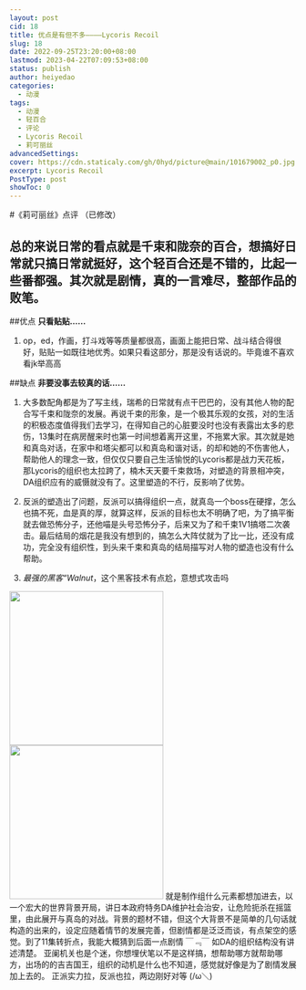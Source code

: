 ```yaml
---
layout: post
cid: 18
title: 优点是有但不多————Lycoris Recoil
slug: 18
date: 2022-09-25T23:20:00+08:00
lastmod: 2023-04-22T07:09:53+08:00
status: publish
author: heiyedao
categories: 
  - 动漫
tags: 
  - 动漫
  - 轻百合
  - 评论
  - Lycoris Recoil
  - 莉可丽丝
advancedSettings: 
cover: https://cdn.staticaly.com/gh/0hyd/picture@main/101679002_p0.jpg
excerpt: Lycoris Recoil
PostType: post
showToc: 0
---
```



#《莉可丽丝》点评 （已修改）
## 总的来说日常的看点就是千束和陇奈的百合，想搞好日常就只搞日常就挺好，这个轻百合还是不错的，比起一些番都强。其次就是剧情，真的一言难尽，整部作品的败笔。


##优点
**只看贴贴……**
1. op，ed，作画，打斗戏等等质量都很高，画面上能把日常、战斗结合得很好，贴贴一如既往地优秀。如果只看这部分，那是没有话说的。毕竟谁不喜欢看jk举高高

##缺点
**非要没事去较真的话……**
1. 大多数配角都是为了写主线，瑞希的日常就有点干巴巴的，没有其他人物的配合写千束和陇奈的发展。再说千束的形象，是一个极其乐观的女孩，对的生活的积极态度值得我们去学习，在得知自己的心脏要没时也没有表露出太多的悲伤，13集时在病房醒来时也第一时间想着离开这里，不拖累大家。其次就是她和真岛对话，在家中和塔尖都可以和真岛和谐对话，的却和她的不伤害他人，帮助他人的理念一致，但仅仅只要自己生活愉悦的Lycoris都是战力天花板，那Lycoris的组织也太拉跨了，楠木天天要千束救场，对塑造的背景相冲突，DA组织应有的威慑就没有了。这里塑造的不行，反影响了优势。

2. 反派的塑造出了问题，反派可以搞得组织一点，就真岛一个boss在硬撑，怎么也搞不死，血是真的厚，就算这样，反派的目标也太不明确了吧，为了搞平衡就去做恐怖分子，还他喵是头号恐怖分子，后来又为了和千束1V1搞塔二次袭击。最后结局的烟花是我没有想到的，搞怎么大阵仗就为了比一比，还没有成功，完全没有组织性，到头来千束和真岛的结局描写对人物的塑造也没有什么帮助。
3. *最强的黑客“Walnut*，这个黑客技术有点尬，意想式攻击吗
<img src="https://heiyedao.top/usr/uploads/2023/01/604481083.jpg" height="270"/>
<img src="https://heiyedao.top/usr/uploads/2023/01/3781400235.jpg" height="270"/>
就是制作组什么元素都想加进去，以一个宏大的世界背景开局，讲日本政府特务DA维护社会治安，让危险扼杀在摇篮里，由此展开与真岛的对战。背景的题材不错，但这个大背景不是简单的几句话就构造的出来的，设定应随着情节的发展完善，但剧情都是泛泛而谈，有点架空的感觉。到了11集转折点，我能大概猜到后面一点剧情 ￣﹃￣ 
如DA的组织结构没有讲述清楚。
亚阑机关也是个迷，你想埋伏笔以不是这样搞，想帮助哪方就帮助哪方，出场的的吉吉国王，组织的动机是什么也不知道，感觉就好像是为了剧情发展加上去的。
正派实力拉，反派也拉，两边刚好对等 (/ω＼) 



